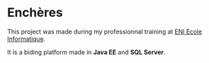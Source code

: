 # Enchères
This project was made during my professionnal training at [ENI Ecole Informatique](https://www.eni-ecole.fr/). 

It is a biding platform made in **Java EE** and **SQL Server**.
